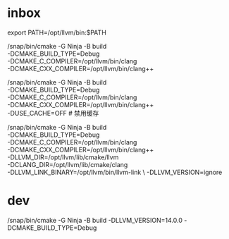 

# inbox

export PATH=/opt/llvm/bin:$PATH

/snap/bin/cmake -G Ninja -B build \
    -DCMAKE_BUILD_TYPE=Debug \
    -DCMAKE_C_COMPILER=/opt/llvm/bin/clang \
    -DCMAKE_CXX_COMPILER=/opt/llvm/bin/clang++

/snap/bin/cmake -G Ninja -B build \
    -DCMAKE_BUILD_TYPE=Debug \
    -DCMAKE_C_COMPILER=/opt/llvm/bin/clang \
    -DCMAKE_CXX_COMPILER=/opt/llvm/bin/clang++ \
    -DUSE_CACHE=OFF  # 禁用缓存

/snap/bin/cmake -G Ninja -B build \
    -DCMAKE_BUILD_TYPE=Debug \
    -DCMAKE_C_COMPILER=/opt/llvm/bin/clang \
    -DCMAKE_CXX_COMPILER=/opt/llvm/bin/clang++ \
    -DLLVM_DIR=/opt/llvm/lib/cmake/llvm \
    -DCLANG_DIR=/opt/llvm/lib/cmake/clang \
    -DLLVM_LINK_BINARY=/opt/llvm/bin/llvm-link \ 
    -DLLVM_VERSION=ignore

# dev

/snap/bin/cmake -G Ninja -B build -DLLVM_VERSION=14.0.0 -DCMAKE_BUILD_TYPE=Debug